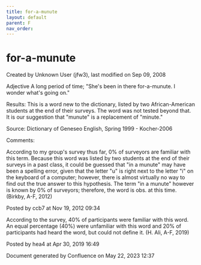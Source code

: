 ```yaml
---
title: for-a-munute
layout: default
parent: F
nav_order:
---
```


# for-a-munute

Created by  Unknown User (jfw3), last modified on Sep 09, 2008

Adjective A long period of time; &quot;She's been in there for-a-munute. I wonder what's going on.&quot;

Results: This is a word new to the dictionary, listed by two African-American students at the end of their surveys. The word was not tested beyond that. It is our suggestion that &quot;munute&quot; is a replacement of &quot;minute.&quot;

Source: Dictionary of Geneseo English, Spring 1999 - Kocher-2006

Comments:

According to my group's survey thus far, 0% of surveyors are familiar with this term. Because this word was listed by two students at the end of their surveys in a past class, it could be guessed that &quot;in a munute&quot; may have been a spelling error, given that the letter &quot;u&quot; is right next to the letter &quot;i&quot; on the keyboard of a computer; however, there is almost virtually no way to find out the true answer to this hypothesis. The term &quot;in a munute&quot; however is known by 0% of surveyors; therefore, the word is obs. at this time.(Birkby, A-F, 2012)

Posted by ccb7 at Nov 19, 2012 09:34

According to the survey, 40% of participants were familiar with this word. An equal percentage (40%) were unfamiliar with this word and 20% of participants had heard the word, but could not define it. (H. Ali, A-F, 2019)

Posted by hea4 at Apr 30, 2019 16:49

Document generated by Confluence on May 22, 2023 12:37


